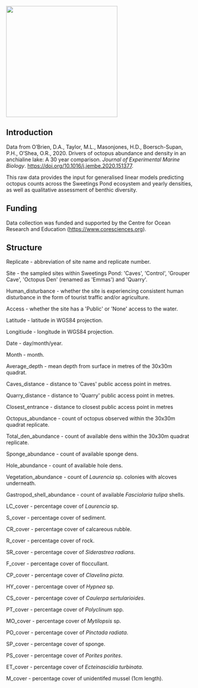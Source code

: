 <p align="left">
<img src="https://user-images.githubusercontent.com/79991977/133448513-d5c9be08-ce8c-4a41-be08-fda93210f8d1.JPG" width="300",height="500">
</p>

## Introduction

Data from O’Brien, D.A., Taylor, M.L., Masonjones, H.D., Boersch-Supan, P.H., O’Shea, O.R., 2020. Drivers of octopus abundance and density in an anchialine lake: A 30 year comparison. _Journal of Experimental Marine Biology_. https://doi.org/10.1016/j.jembe.2020.151377.

This raw data provides the input for generalised linear models predicting octopus counts across the Sweetings Pond ecosystem and yearly densities, as well as qualitative assessment of benthic diversity.

## Funding
Data collection was funded and supported by the Centre for Ocean Research and Education (https://www.coresciences.org).

## Structure
Replicate - abbreviation of site name and replicate number.

Site - the sampled sites within Sweetings Pond: 'Caves', 'Control', 'Grouper Cave', 'Octopus Den' (renamed as 'Emmas') and 'Quarry'.

Human_disturbance - whether the site is experiencing consistent human disturbance in the form of tourist traffic and/or agriculture.

Access - whether the site has a 'Public' or 'None' access to the water.

Latitude - latitude in WGS84 projection.

Longitiude - longitude in WGS84 projection.

Date - day/month/year.

Month - month.

Average_depth - mean depth from surface in metres of the 30x30m quadrat.

Caves_distance - distance to 'Caves' public access point in metres.

Quarry_distance - distance to 'Quarry' public access point in metres.

Closest_entrance - distance to closest public access point in metres

Octopus_abundance - count of octopus observed within the 30x30m quadrat replicate.

Total_den_abundance - count of available dens within the 30x30m quadrat replicate.

Sponge_abundance - count of available sponge dens.

Hole_abundance - count of available hole dens.

Vegetation_abundance - count of _Laurencia_ sp. colonies with alcoves underneath.

Gastropod_shell_abundance - count of available _Fasciolaria tulipa_ shells.

LC_cover - percentage cover of _Laurencia_ sp.

S_cover - percentage cover of sediment.

CR_cover - percentage cover of calcareous rubble.

R_cover - percentage cover of rock.

SR_cover - percentage cover of _Siderastrea radians_.

F_cover - percentage cover of floccullant.

CP_cover - percentage cover of _Clavelina picta_.

HY_cover - percentage cover of _Hypnea_ sp.

CS_cover - percentage cover of _Caulerpa sertularioides_.

PT_cover - percentage cover of _Polyclinum_ spp.

MO_cover - percentage cover of _Mytilopsis_ sp.

PO_cover - percentage cover of _Pinctada radiata_.

SP_cover - percentage cover of sponge.

PS_cover - percentage cover of _Porites porites_.

ET_cover - percentage cover of _Ecteinascidia turbinata_.

M_cover - percentage cover of unidentifed mussel (1cm length).
